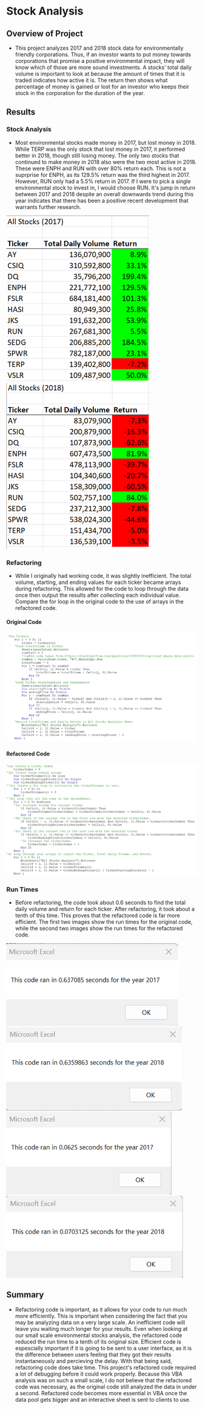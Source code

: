 # Stock Analysis

## Overview of Project
* This project analyzes 2017 and 2018 stock data for environmentally friendly corporations. Thus, if an investor wants to put money towards corporations that promise a positive environmental impact, they will know which of those are more sound investments. A stocks' total daily volume is important to look at because the amount of times that it is traded indicates how active it is. The return then shows what percentage of money is gained or lost for an investor who keeps their stock in the corporation for the duration of the year.

## Results

### Stock Analysis
* Most environmental stocks made money in 2017, but lost money in 2018. While TERP was the only stock that lost money in 2017, it performed better in 2018, though still losing money. The only two stocks that continued to make money in 2018 also were the two most active in 2018. These were ENPH and RUN with over 80% return each. This is not a suprprise for ENPH, as its 129.5% return was the third highest in 2017. However, RUN only had a 5.5% return in 2017. If I were to pick a single environmental stock to invest in, I would choose RUN. It's jump in return between 2017 and 2018 despite an overall downwards trend during this year indicates that there has been a positive recent development that warrants further research.

![2017_Results.png](Resources/2017_Results.png)
![2018_Results.png](Resources/2018_Results.png)

### Refactoring
* While I originally had working code, it was slightly inefficient. The total volume, starting, and ending values for each ticker became arrays during refactoring. This allowed for the code to loop through the data once then output the results after collecting each individual value. Compare the for loop in the original code to the use of arrays in the refactored code.

#### Original Code
![green_stocks_for_loop.png](Resources/green_stocks_for_loop.png)
#### Refactored Code
![refactored_code.png](Resources/refactored_code.png)

### Run Times
* Before refactoring, the code took about 0.6 seconds to find the total daily volume and return for each ticker. After refactoring, it took about a tenth of this time. This proves that the refactored code is far more efficient. The first two images show the run times for the original code, while the second two images show the run times for the refactored code.

![green_stocks_2017.png](Resources/green_stocks_2017.png)
![green_stocks_2018.png](Resources/green_stocks_2018.png)
![VBA_Challenge_2017.png](Resources/VBA_Challenge_2017.png)
![VBA_Challenge_2018.png](Resources/VBA_Challenge_2018.png)

## Summary
* Refactoring code is important, as it allows for your code to run much more efficiently. This is important when considering the fact that you may be analyzing data on a very large scale. An inefficient code will leave you waiting much longer for your results. Even when looking at our small scale environmental stocks analysis, the refactored code reduced the run time to a tenth of its original size. Efficient code is espescially important if it is going to be sent to a user interface, as it is the difference between users feeling that they got their results instantaneously and percieving the delay. With that being said, refactoring code does take time. This project's refactored code required a lot of debugging before it could work properly. Because this VBA analysis was on such a small scale, I do not believe that the refactored code was necessary, as the original code still analyzed the data in under a second. Refactored code becomes more essential in VBA once the data pool gets bigger and an interactive sheet is sent to clients to use.
